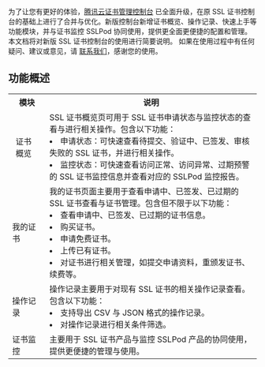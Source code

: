 为了让您有更好的体验，[腾讯云证书管理控制台](https://console.cloud.tencent.com/certoverview) 已全面升级，在原 SSL 证书控制台的基础上进行了合并与优化。新版控制台新增证书概览、操作记录、快速上手等功能模块，并与证书监控 SSLPod 协同使用，提供更全面更便捷的配置和管理。本文档将对新版 SSL 证书控制台的使用进行简要说明。
如果在使用过程中有任何疑问、建议或意见，请 [联系我们](https://cloud.tencent.com/document/product/400/35259)，感谢您的使用。


## 功能概述
<table width="100%" height="100%" border="0" cellspacing="0" cellpadding="0">
<tr>
<th style="width:15%;">模块</th>
<th>说明</th>
</tr>
<tr>
<td  style="padding:10px 15px">证书概览</td>
<td >SSL 证书概览页可用于 SSL 证书申请状态与监控状态的查看与进行相关操作。包含以下功能：<li>申请状态：可快速查看待提交、验证中、已签发、审核失败的 SSL 证书，并进行相关操作。</li><li>监控状态：可快速查看访问正常、访问异常、过期预警的 SSL 证书监控信息并查看对应的 SSLPod 监控报告。</li></td>
</tr>
<tr>
<td>我的证书</td>
<td>我的证书页面主要用于查看申请中、已签发、已过期的 SSL 证书查看与证书管理。包含但不限于以下功能：<li>查看申请中、已签发、已过期的证书信息。</li><li>购买证书。</li><li>申请免费证书。</li><li>上传已有证书。</li><li>对证书进行相关管理，如提交申请资料，重颁发证书、续费等。</li></td>
</tr>
<tr>
<td>操作记录</td>
<td>操作记录主要用于对现有 SSL 证书的相关操作记录查看。包含以下功能：<li>支持导出 CSV 与 JSON 格式的操作记录。</li><li>对操作记录进行相关条件筛选。</li></td>
</tr>
<tr>
<td>证书监控</td>
<td>主要用于 SSL 证书产品与监控 SSLPod 产品的协同使用，提供更便捷的管理与使用。</td>
</tr>
</table>

